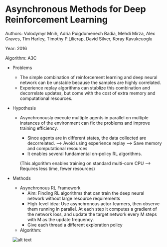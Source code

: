 # Asynchronous Methods for Deep Reinforcement Learning

Authors: Volodymyr Mnih, Adria Puigdomenech Badia, Mehdi Mirza, Alex Graves, Tim Harley, Timothy P.Lilicrap, David Silver, Koray Kavukcuoglu

Year: 2016

Algorithm: A3C

- Problems

  - The simple combination of reinforcement learning and deep neural network can be unstable because the samples are highly correlated.
  - Experience replay algorithms can stablize this combination and decorrelate updates, but come with the cost of extra memory and computational resources.

- Hypothesis

  - Asynchronously execute multiple agents in parallel on multiple instances of the environment can fix the problems and improve training efficiency.

    - Since agents are in different states, the data collected are decorrelated. --> Avoid using experience replay --> Save memory and computational resources
    - It enables several fundamental on-policy RL algorithms.

    (This algorithm enables training on standard multi-core CPU --> Requires less time, fewer resources)

- Methods

  - Asynchronous RL Framework
    - Aim: Finding RL algorithms that can train the deep neural network without large resource requirements
    - High-level idea: Use asynchronous actor-learners, then observe them running in parallel. At each step it computes a gradient of the network loss, and update the target network every M steps with M as the update frequency.
    - Give each thread a different exploration policy
  - Algorithm:

  ![alt text](https://github.com/RPC2/DRL_paper_summary/blob/master/imgs/007_1.png)